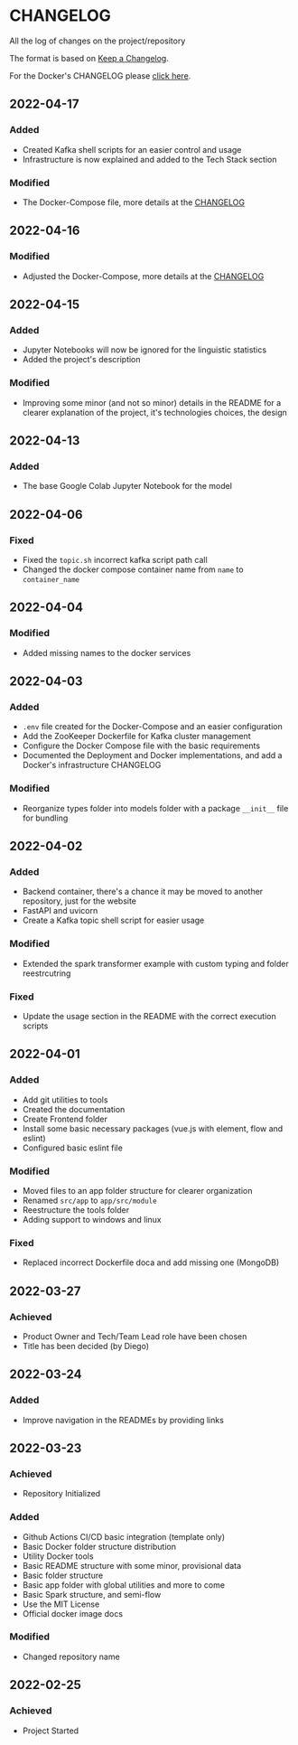 # CHANGELOG #
All the log of changes on the project/repository

The format is based on [Keep a Changelog](https://keepachangelog.com/en/1.0.0/).

For the Docker's CHANGELOG please [click here](./docs/deployment/docker/CHANGELOG.md).

## 2022-04-17

### Added

- Created Kafka shell scripts for an easier control and usage
- Infrastructure is now explained and added to the Tech Stack section

### Modified

- The Docker-Compose file, more details at the [CHANGELOG](./docs/deployment/docker/CHANGELOG.md)

## 2022-04-16

### Modified

- Adjusted the Docker-Compose, more details at the [CHANGELOG](./docs/deployment/docker/CHANGELOG.md)

## 2022-04-15

### Added

- Jupyter Notebooks will now be ignored for the linguistic statistics
- Added the project's description

### Modified

- Improving some minor (and not so minor) details in the README for a clearer explanation of the project, it's technologies choices, the design

## 2022-04-13

### Added

- The base Google Colab Jupyter Notebook for the model

## 2022-04-06

### Fixed

- Fixed the `topic.sh` incorrect kafka script path call
- Changed the docker compose container name from `name` to `container_name`

## 2022-04-04

### Modified

- Added missing names to the docker services

## 2022-04-03

### Added

- `.env` file created for the Docker-Compose and an easier configuration
- Add the ZooKeeper Dockerfile for Kafka cluster management
- Configure the Docker Compose file with the basic requirements
- Documented the Deployment and Docker implementations, and add a Docker's infrastructure CHANGELOG

### Modified

- Reorganize types folder into models folder with a package `__init__` file for bundling

## 2022-04-02

### Added

- Backend container, there's a chance it may be moved to another repository, just for the website
 - FastAPI and uvicorn
- Create a Kafka topic shell script for easier usage

### Modified

- Extended the spark transformer example with custom typing and folder reestrcutring

### Fixed

- Update the usage section in the README with the correct execution scripts

## 2022-04-01

### Added

- Add git utilities to tools
 - Created the documentation
- Create Frontend folder
 - Install some basic necessary packages (vue.js with element, flow and eslint)
 - Configured basic eslint file

### Modified

- Moved files to an app folder structure for clearer organization
 - Renamed `src/app` to `app/src/module`
- Reestructure the tools folder
 - Adding support to windows and linux

### Fixed

- Replaced incorrect Dockerfile doca and add missing one (MongoDB)

## 2022-03-27

### Achieved

- Product Owner and Tech/Team Lead role have been chosen
- Title has been decided (by Diego)

## 2022-03-24

### Added

- Improve navigation in the READMEs by providing links

## 2022-03-23

### Achieved

- Repository Initialized

### Added

- Github Actions CI/CD basic integration (template only)
- Basic Docker folder structure distribution
- Utility Docker tools
- Basic README structure with some minor, provisional data
- Basic folder structure
- Basic app folder with global utilities and more to come
- Basic Spark structure, and semi-flow
- Use the MIT License
- Official docker image docs

### Modified

- Changed repository name

## 2022-02-25

### Achieved

- Project Started